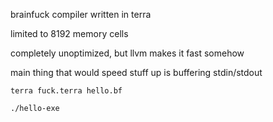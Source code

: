 brainfuck compiler written in terra

limited to 8192 memory cells

completely unoptimized, but llvm makes it fast somehow

main thing that would speed stuff up is buffering stdin/stdout

```
terra fuck.terra hello.bf

./hello-exe
```
